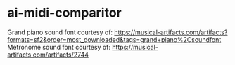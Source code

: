 # ai-midi-comparitor

Grand piano sound font courtesy of: https://musical-artifacts.com/artifacts?formats=sf2&order=most_downloaded&tags=grand+piano%2Csoundfont
Metronome sound font courtesy of: https://musical-artifacts.com/artifacts/2744

